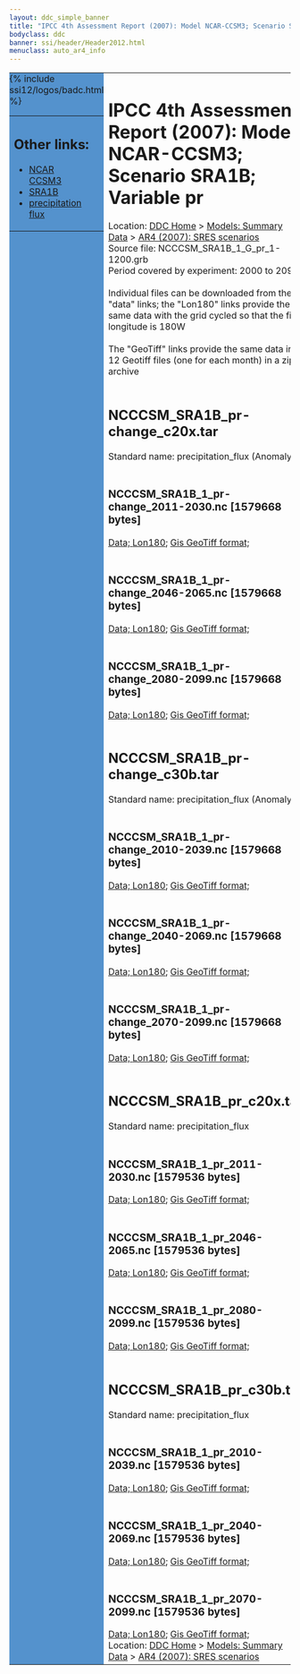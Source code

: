```yaml
---
layout: ddc_simple_banner
title: "IPCC 4th Assessment Report (2007): Model NCAR-CCSM3; Scenario SRA1B; Variable pr"
bodyclass: ddc
banner: ssi/header/Header2012.html
menuclass: auto_ar4_info
---
```



<table width="100%" border="0" cellspacing="0" cellpadding="0" style="border-collapse: collapse;">
<tr style="margin:0;padding:0;border:0;">
<td style="margin:0;padding:0;border:0;height:1pt;width:150pt;background:#5492CD;" valign="top" >

<div id="lh-col2" class="auto_ar4_info">
<table class="menumain" bgcolor="#5492CD" cellspacing="0" width="100%" border="0">
<tr><td>
<h2> Other links:</h2>
<ul>
<li><a href="/auto/ar4/model-NCAR-CCSM3.html">NCAR<br/>CCSM3</a></li>
<li><a href="/auto/ar4/scenario-SRA1B.html">SRA1B</a></li>
<li><a href="/auto/ar4/var-precipitation_flux.html">precipitation flux</a></li>
</ul>
</td></tr>
{% include ssi12/logos/badc.html %}
</table>
</div>
</td>
<td><h1>IPCC 4th Assessment Report (2007): Model NCAR-CCSM3; Scenario SRA1B; Variable pr</h1>

<!-- Breadcrumb1 -->
<div id="breadcrumb1" align="left">
Location: <a href="/index.html">DDC Home</a> > <a href="/sim/gcm_clim/">Models: Summary Data</a>
> <a href="/sim/gcm_clim/SRES_AR4/index.html">AR4 (2007): SRES scenarios</a>
</div>
<!-- End of Breadcrumb1 -->Source file: NCCCSM_SRA1B_1_G_pr_1-1200.grb
<br/>
Period covered by experiment: 2000 to 2099<br/>
<br/>Individual files can be downloaded from the "data" links; the "Lon180" links provide the same data
         with the grid cycled so that the first longitude is 180W<br/>
<br/>The "GeoTiff" links provide the same data in 12 Geotiff files (one for each month)
          in a zip archive<br/>
<br/><h2>NCCCSM_SRA1B_pr-change_c20x.tar</h2>
Standard name: precipitation_flux (Anomaly)<br>
<br/><h3>NCCCSM_SRA1B_1_pr-change_2011-2030.nc [1579668 bytes]</h3>
<a href="/cgi-bin/downl/ar4_nc/pr/NCCCSM_SRA1B_1_pr-change_2011-2030.nc">Data; </a><a href="/cgi-bin/downl/ar4_nc/pr/NCCCSM_SRA1B_1_pr-change_2011-2030.cyto180.nc"> Lon180</a>; <a href="/cgi-bin/downl/ar4_tif/pr/NCCCSM_SRA1B_1_pr-change_2011-2030.zip">Gis GeoTiff format; </a><br/>
<br/><h3>NCCCSM_SRA1B_1_pr-change_2046-2065.nc [1579668 bytes]</h3>
<a href="/cgi-bin/downl/ar4_nc/pr/NCCCSM_SRA1B_1_pr-change_2046-2065.nc">Data; </a><a href="/cgi-bin/downl/ar4_nc/pr/NCCCSM_SRA1B_1_pr-change_2046-2065.cyto180.nc"> Lon180</a>; <a href="/cgi-bin/downl/ar4_tif/pr/NCCCSM_SRA1B_1_pr-change_2046-2065.zip">Gis GeoTiff format; </a><br/>
<br/><h3>NCCCSM_SRA1B_1_pr-change_2080-2099.nc [1579668 bytes]</h3>
<a href="/cgi-bin/downl/ar4_nc/pr/NCCCSM_SRA1B_1_pr-change_2080-2099.nc">Data; </a><a href="/cgi-bin/downl/ar4_nc/pr/NCCCSM_SRA1B_1_pr-change_2080-2099.cyto180.nc"> Lon180</a>; <a href="/cgi-bin/downl/ar4_tif/pr/NCCCSM_SRA1B_1_pr-change_2080-2099.zip">Gis GeoTiff format; </a><br/>
<br/><h2>NCCCSM_SRA1B_pr-change_c30b.tar</h2>
Standard name: precipitation_flux (Anomaly)<br>
<br/><h3>NCCCSM_SRA1B_1_pr-change_2010-2039.nc [1579668 bytes]</h3>
<a href="/cgi-bin/downl/ar4_nc/pr/NCCCSM_SRA1B_1_pr-change_2010-2039.nc">Data; </a><a href="/cgi-bin/downl/ar4_nc/pr/NCCCSM_SRA1B_1_pr-change_2010-2039.cyto180.nc"> Lon180</a>; <a href="/cgi-bin/downl/ar4_tif/pr/NCCCSM_SRA1B_1_pr-change_2010-2039.zip">Gis GeoTiff format; </a><br/>
<br/><h3>NCCCSM_SRA1B_1_pr-change_2040-2069.nc [1579668 bytes]</h3>
<a href="/cgi-bin/downl/ar4_nc/pr/NCCCSM_SRA1B_1_pr-change_2040-2069.nc">Data; </a><a href="/cgi-bin/downl/ar4_nc/pr/NCCCSM_SRA1B_1_pr-change_2040-2069.cyto180.nc"> Lon180</a>; <a href="/cgi-bin/downl/ar4_tif/pr/NCCCSM_SRA1B_1_pr-change_2040-2069.zip">Gis GeoTiff format; </a><br/>
<br/><h3>NCCCSM_SRA1B_1_pr-change_2070-2099.nc [1579668 bytes]</h3>
<a href="/cgi-bin/downl/ar4_nc/pr/NCCCSM_SRA1B_1_pr-change_2070-2099.nc">Data; </a><a href="/cgi-bin/downl/ar4_nc/pr/NCCCSM_SRA1B_1_pr-change_2070-2099.cyto180.nc"> Lon180</a>; <a href="/cgi-bin/downl/ar4_tif/pr/NCCCSM_SRA1B_1_pr-change_2070-2099.zip">Gis GeoTiff format; </a><br/>
<br/><h2>NCCCSM_SRA1B_pr_c20x.tar</h2>
Standard name: precipitation_flux<br>
<br/><h3>NCCCSM_SRA1B_1_pr_2011-2030.nc [1579536 bytes]</h3>
<a href="/cgi-bin/downl/ar4_nc/pr/NCCCSM_SRA1B_1_pr_2011-2030.nc">Data; </a><a href="/cgi-bin/downl/ar4_nc/pr/NCCCSM_SRA1B_1_pr_2011-2030.cyto180.nc"> Lon180</a>; <a href="/cgi-bin/downl/ar4_tif/pr/NCCCSM_SRA1B_1_pr_2011-2030.zip">Gis GeoTiff format; </a><br/>
<br/><h3>NCCCSM_SRA1B_1_pr_2046-2065.nc [1579536 bytes]</h3>
<a href="/cgi-bin/downl/ar4_nc/pr/NCCCSM_SRA1B_1_pr_2046-2065.nc">Data; </a><a href="/cgi-bin/downl/ar4_nc/pr/NCCCSM_SRA1B_1_pr_2046-2065.cyto180.nc"> Lon180</a>; <a href="/cgi-bin/downl/ar4_tif/pr/NCCCSM_SRA1B_1_pr_2046-2065.zip">Gis GeoTiff format; </a><br/>
<br/><h3>NCCCSM_SRA1B_1_pr_2080-2099.nc [1579536 bytes]</h3>
<a href="/cgi-bin/downl/ar4_nc/pr/NCCCSM_SRA1B_1_pr_2080-2099.nc">Data; </a><a href="/cgi-bin/downl/ar4_nc/pr/NCCCSM_SRA1B_1_pr_2080-2099.cyto180.nc"> Lon180</a>; <a href="/cgi-bin/downl/ar4_tif/pr/NCCCSM_SRA1B_1_pr_2080-2099.zip">Gis GeoTiff format; </a><br/>
<br/><h2>NCCCSM_SRA1B_pr_c30b.tar</h2>
Standard name: precipitation_flux<br>
<br/><h3>NCCCSM_SRA1B_1_pr_2010-2039.nc [1579536 bytes]</h3>
<a href="/cgi-bin/downl/ar4_nc/pr/NCCCSM_SRA1B_1_pr_2010-2039.nc">Data; </a><a href="/cgi-bin/downl/ar4_nc/pr/NCCCSM_SRA1B_1_pr_2010-2039.cyto180.nc"> Lon180</a>; <a href="/cgi-bin/downl/ar4_tif/pr/NCCCSM_SRA1B_1_pr_2010-2039.zip">Gis GeoTiff format; </a><br/>
<br/><h3>NCCCSM_SRA1B_1_pr_2040-2069.nc [1579536 bytes]</h3>
<a href="/cgi-bin/downl/ar4_nc/pr/NCCCSM_SRA1B_1_pr_2040-2069.nc">Data; </a><a href="/cgi-bin/downl/ar4_nc/pr/NCCCSM_SRA1B_1_pr_2040-2069.cyto180.nc"> Lon180</a>; <a href="/cgi-bin/downl/ar4_tif/pr/NCCCSM_SRA1B_1_pr_2040-2069.zip">Gis GeoTiff format; </a><br/>
<br/><h3>NCCCSM_SRA1B_1_pr_2070-2099.nc [1579536 bytes]</h3>
<a href="/cgi-bin/downl/ar4_nc/pr/NCCCSM_SRA1B_1_pr_2070-2099.nc">Data; </a><a href="/cgi-bin/downl/ar4_nc/pr/NCCCSM_SRA1B_1_pr_2070-2099.cyto180.nc"> Lon180</a>; <a href="/cgi-bin/downl/ar4_tif/pr/NCCCSM_SRA1B_1_pr_2070-2099.zip">Gis GeoTiff format; </a><br/>
<!-- Breadcrumb2 -->
<div id="breadcrumb2" align="left">
Location: <a href="/index.html">DDC Home</a> > <a href="/sim/gcm_clim/">Models: Summary Data</a>
> <a href="/sim/gcm_clim/SRES_AR4/index.html">AR4 (2007): SRES scenarios</a>
</div>
<!-- End of Breadcrumb2 --></td></tr></table>
